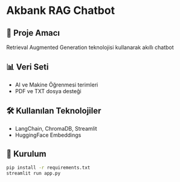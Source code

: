 # Akbank RAG Chatbot

## 🎯 Proje Amacı
Retrieval Augmented Generation teknolojisi kullanarak akıllı chatbot

## 📊 Veri Seti
- AI ve Makine Öğrenmesi terimleri
- PDF ve TXT dosya desteği

## 🛠️ Kullanılan Teknolojiler
- LangChain, ChromaDB, Streamlit
- HuggingFace Embeddings

## 🚀 Kurulum
```bash
pip install -r requirements.txt
streamlit run app.py